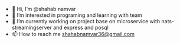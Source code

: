 - 👋 Hi, I’m @shahab namvar
- 👀 I’m interested in programing and learning with team
- 🌱 I’m currently working on project base on microservice with nats-streamingserver and express and posql
- 📫 How to reach me shahabnamvar36@gmail.com

<!---
shahabnmr/shahabnmr is a ✨ special ✨ repository because its `README.md` (this file) appears on your GitHub profile.
You can click the Preview link to take a look at your changes.
--->
